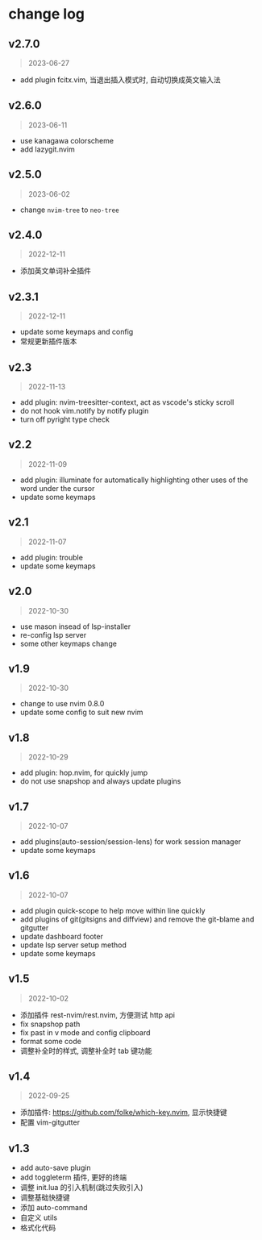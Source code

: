 # change log


## v2.7.0
> 2023-06-27

- add plugin fcitx.vim, 当退出插入模式时, 自动切换成英文输入法


## v2.6.0
> 2023-06-11

- use kanagawa colorscheme
- add lazygit.nvim


## v2.5.0
> 2023-06-02

- change `nvim-tree` to `neo-tree`


## v2.4.0
> 2022-12-11

- 添加英文单词补全插件


## v2.3.1
> 2022-12-11

- update some keymaps and config
- 常规更新插件版本


## v2.3
> 2022-11-13

- add plugin: nvim-treesitter-context, act as vscode's sticky scroll
- do not hook vim.notify by notify plugin
- turn off pyright type check


## v2.2
> 2022-11-09

- add plugin: illuminate for automatically highlighting other uses of the word under the cursor
- update some keymaps


## v2.1
> 2022-11-07

- add plugin: trouble
- update some keymaps


## v2.0
> 2022-10-30

- use mason insead of lsp-installer
- re-config lsp server
- some other keymaps change


## v1.9
> 2022-10-30

- change to use nvim 0.8.0
- update some config to suit new nvim


## v1.8
> 2022-10-29

- add plugin: hop.nvim, for quickly jump
- do not use snapshop and always update plugins


## v1.7
> 2022-10-07

- add plugins(auto-session/session-lens) for work session manager
- update some keymaps

## v1.6
> 2022-10-07

- add plugin quick-scope to help move within line quickly
- add plugins of git(gitsigns and diffview) and remove the git-blame and gitgutter
- update dashboard footer
- update lsp server setup method
- update some keymaps


## v1.5
> 2022-10-02

- 添加插件 rest-nvim/rest.nvim, 方便测试 http api
- fix snapshop path
- fix past in v mode and config clipboard
- format some code
- 调整补全时的样式, 调整补全时 tab 键功能


## v1.4
> 2022-09-25

- 添加插件: https://github.com/folke/which-key.nvim, 显示快捷键
- 配置 vim-gitgutter


## v1.3
- add auto-save plugin
- add toggleterm 插件, 更好的终端
- 调整 init.lua 的引入机制(跳过失败引入)
- 调整基础快捷键
- 添加 auto-command
- 自定义 utils
- 格式化代码
